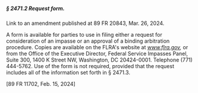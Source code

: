 ##### § 2471.2 Request form. #####

Link to an amendment published at 89 FR 20843, Mar. 26, 2024.

A form is available for parties to use in filing either a request for consideration of an impasse or an approval of a binding arbitration procedure. Copies are available on the FLRA's website at *www.flra.gov,* or from the Office of the Executive Director, Federal Service Impasses Panel, Suite 300, 1400 K Street NW, Washington, DC 20424-0001. Telephone (771) 444-5762. Use of the form is not required, provided that the request includes all of the information set forth in § 2471.3.

[89 FR 11702, Feb. 15, 2024]